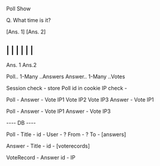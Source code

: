 Poll Show

Q. What time is it?

[Ans. 1] [Ans. 2]

  | |
  | |    | |
-------------
 Ans. 1 Ans.2


Poll.. 1-Many ..Answers
Answer.. 1-Many ..Votes


Session check - store Poll id in cookie
IP check -


Poll - Answer - Vote IP1
                  Vote IP2
                  Vote IP3
       Answer - Vote IP1


Poll - Answer - Vote IP1
       Answer - Vote IP3

---- DB ----

Poll - Title
     - id
     - User
     - ? From
     - ? To
     - [answers]

Answer - Title
       - id
       - [voterecords]

VoteRecord - Answer id
           - IP
